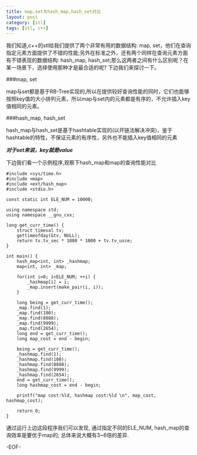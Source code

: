 ```yaml
---
title: map,set与hash_map,hash_set对比
layout: post
category: [stl]
tags: [stl, c++]
---
```

 

我们知道,c++的stl给我们提供了两个非常有用的数据结构: map, set，他们在查询指定元素方面提供了不错的性能;另外在标准之外，还有两个同样在查询元素方面有不错表现的数据结构: hash_map, hash_set;那么这两者之间有什么区别呢？在某一场景下，选择使用那种才是最合适的呢? 下边我们来探讨一下。

###map, set  

map与set都是基于RB-Tree实现的,所以在提供较好查询性能的同时，它们也能够按照key值的大小排列元素，所以map与set内的元素都是有序的，不允许插入key值相同的元素。  

###hash_map, hash_set

hash_map与hash_set是基于hashtable实现的(以开链法解决冲突)，鉴于hashtable的特性，不保证元素的有序性，另外也不能插入key值相同的元素  

***对于set来说，key就是value***

下边我们看一个示例程序,观察下hash_map和map的查询性能对比  

	#include <sys/time.h>
	#include <map>
	#include <ext/hash_map>
	#include <stdio.h>
	
	const static int ELE_NUM = 10000;
	
	using namespace std;
	using namespace __gnu_cxx;
	
	long get_curr_time() {
	    struct timeval tv;
	    gettimeofday(&tv, NULL);
	    return tv.tv_sec * 1000 * 1000 + tv.tv_usce;
	}
	
	int main() {
	    hash_map<int, int> _hashmap;
	    map<int, int> _map;
	
	    for(int i=0; i<ELE_NUM; ++i) {
	        _hashmap[i] = i;
	        _map.insert(make_pair(i, i));
	    }
	
	    long being = get_curr_time();
	    _map.find(1);
	    _map.find(100);
	    _map.find(8888);
	    _map.find(9999);
	    _map.find(2654);
	    long end = get_curr_time();
	    long map_cost = end - begin;
	
	    being = get_curr_time();
	    _hashmap.find(1);
	    _hashmap.find(100);
	    _hashmap.find(8888);
	    _hashmap.find(9999);
	    _hashmap.find(2654);
	    end = get_curr_time();
	    long hashmap_cost = end - begin;
	
	    printf("map cost:%ld, hashmap cost:%ld \n", map_cost, hashmap_cost);
	
	    return 0;
	}  

通过运行上边这段程序我们可以发现, 通过指定不同的ELE_NUM, hash_map的查询效率是要优于map的; 总体来说大概有3~6倍的差异. 

-EOF-